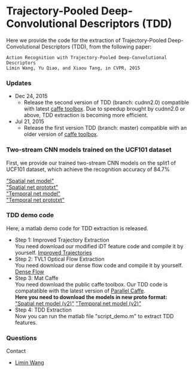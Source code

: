 # Trajectory-Pooled Deep-Convolutional Descriptors (TDD)
Here we provide the code for the extraction of Trajectory-Pooled Deep-Convolutional Descriptors (TDD), from the following paper:

    Action Recognition with Trajectory-Pooled Deep-Convolutional Descriptors
    Limin Wang, Yu Qiao, and Xiaou Tang, in CVPR, 2015
### Updates
- Dec 24, 2015
  * Release the second version of TDD (branch: cudnn2.0) compatible with latest [caffe toolbox](https://github.com/yjxiong/caffe). Due to speedup brought by cudnn2.0 or above, TDD extraction is becoming more efficient.
- Jul 21, 2015
  * Release the first version TDD (branch: master) compatible with an older version of [caffe toolbox](https://github.com/wanglimin/caffe).

### Two-stream CNN models trained on the UCF101 dataset
First, we provide our trained two-stream CNN models on the split1 of UCF101 dataset, which achieve the recognition accuracy of 84.7%

["Spatial net model"](http://mmlab.siat.ac.cn/tdd/spatial.caffemodel) </br> 
["Spatial net prototxt"](http://mmlab.siat.ac.cn/tdd/spatial_cls.prototxt) </br>
["Temporal net model"](http://mmlab.siat.ac.cn/tdd/temporal.caffemodel) </br>
["Temporal net prototxt"](http://mmlab.siat.ac.cn/tdd/temporal_cls.prototxt)

### TDD demo code
Here, a matlab demo code for TDD extraction is released.

- Step 1: Improved Trajectory Extraction </br>
You need download our modified iDT feature code and compile it by yourself. [Improved Trajectories](https://github.com/wanglimin/improved_trajectory)
- Step 2: TVL1 Optical Flow Extraction </br>
You need download our dense flow code and compile it by yourself. [Dense Flow](https://github.com/wanglimin/dense_flow)
- Step 3: Mat Caffe  </br>
You need download the public caffe toolbox. Our TDD code is compatatible with the latest version of [Parallel Caffe](https://github.com/yjxiong/caffe). </br>
**Here you need to download the models in new proto format:** </br>
["Spatial net model (v2)"](http://mmlab.siat.ac.cn/tdd/spatial_v2.caffemodel) ["Temporal net model (v2)"](http://mmlab.siat.ac.cn/tdd/temporal_v2.caffemodel) </br>
- Step 4: TDD Extraction </br>
Now you can run the matlab file "script_demo.m" to extract TDD features.


### Questions
Contact 
- [Limin Wang](http://wanglimin.github.io/)

